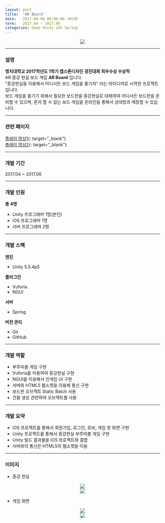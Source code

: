```yaml
---
layout: post
title:  "AR Board"
date:   2017-06-08 00:00:00 +0530
term:   2017.04 ~ 2017.06
categories: Game Unity iOS Spring
---
```

  

<center><a href="https://ironkim.github.io/assets/image/project/arboard/logo.png" target="_blank"><img class="post-img" src="https://ironkim.github.io/assets/image/project/arboard/logo.png"></a></center>
  

---
### 설명
**명지대학교 2017학년도 1학기 캡스톤디자인 경진대회 최우수상 수상작**  
AR 증강 현실 보드 게임 **AR Board** 입니다.   
"증강현실을 이용해서 어디서든 보드 게임을 즐기자" 라는 아이디어로 시작한 프로젝트 입니다.  
보드 게임을 즐기기 위해서 필요한 보드판을 증강현실로 대체하여 어디서든 보드판을 준비할 수 있으며, 혼자 할 수 없는 보드 게임을 온라인을 통해서 상대방과 매칭할 수 있습니다.

---
### 관련 페이지
[플래이 영상1][url-play-0]{: target="_blank"}  
[플래이 영상2][url-play-1]{: target="_blank"}  

---
### 개발 기간
2017.04 ~ 2017.06

---
### 개발 인원
**총 4명**  
* Unity 프로그래머 1명(본인)
* iOS 프로그래머 1명
* 서버 프로그래머 2명

---
### 개발 스팩
**엔진**  
* Unity 5.5.4p5

**플러그인**  
* Vuforia
* NGUI

**서버**
* Spring  

**버전 관리**  
* Git
* GitHub

---
### 개발 역할  

* 부루마블 게임 구현  
* Vuforia를 이용하여 증강현실 구현  
* NGUI를 이용해서 인게임 UI 구현  
* 서버와 HTML5 웹소켓을 이용해 통신 구현  
* 보드판 오브젝트 Static Batch 사용  
* 건물 생성 관련하여 오브젝트풀 사용  

---
### 개발 요약

* iOS 프로젝트를 통해서 회원가입, 로그인, 로비, 게임 방 화면 구현
* Unity 프로젝트를 통해서 증강현실 부루마블 게임 구현
* Unity 빌드 결과물을 iOS 프로젝트와 결합
* 서버와의 통신은 HTML5의 웹소켓을 이용

---
### 이미지
* 증강 현실
<center><a href="https://ironkim.github.io/assets/image/project/arboard/recognition0.png" target="_blank"><img class="post-img" src="https://ironkim.github.io/assets/image/project/arboard/recognition0.png"></a></center>
<center><a href="https://ironkim.github.io/assets/image/project/arboard/recognition1.png" target="_blank"><img class="post-img" src="https://ironkim.github.io/assets/image/project/arboard/recognition1.png"></a></center>

* 게임 화면
<center><a href="https://ironkim.github.io/assets/image/project/arboard/play0.png" target="_blank"><img class="post-img" src="https://ironkim.github.io/assets/image/project/arboard/play0.png"></a></center>
<center><a href="https://ironkim.github.io/assets/image/project/arboard/play1.png" target="_blank"><img class="post-img" src="https://ironkim.github.io/assets/image/project/arboard/play1.png"></a></center>

[url-play-0]: https://www.youtube.com/watch?v=N0V6sJKHjhc&feature=youtu.be
[url-play-1]: https://www.youtube.com/watch?v=eNufH2soQkc&feature=youtu.be
